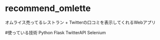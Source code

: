 # recommend_omlette
オムライス売ってるレストラン + Twitterの口コミを表示してくれるWebアプリ

#使っている技術
Python
Flask
TwitterAPI
Selenium
